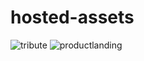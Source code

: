 # hosted-assets
![tribute](https://user-images.githubusercontent.com/88972672/134695138-61c189b9-8c07-4fcc-864d-8b69f6f2c86a.png)
![productlanding](https://user-images.githubusercontent.com/88972672/134695595-9048d869-21d7-45f3-bf62-b7cc3b76f64d.png)
